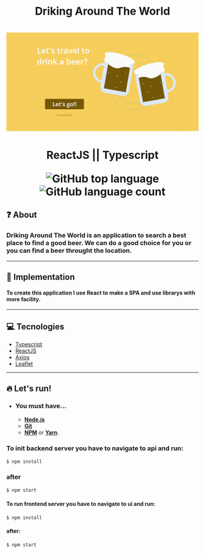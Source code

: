 <h1 align="center">
    Driking Around The World
<h1>
<img src="./.github/drinkingAroundTheWorld.gif" alt="imagem demonstrativa"/>
<h1 align="center">ReactJS || Typescript
    <p align="center">  
        <img alt="GitHub top language" src="https://img.shields.io/github/languages/top/joaopedromata/lets-drink-a-beer-around-the-world">
        <img alt="GitHub language count" src="https://img.shields.io/github/languages/count/joaopedromata/lets-drink-a-beer-around-the-world?style=flat-square">
    </p>
</h1>

## ❓ About

### **Driking Around The World** is an application to search a best place to find a good beer. We can do a good choice for you or you can find a beer throught the location.
<hr />

## 🚧 Implementation

#### To create this application I use React to make a SPA and use librarys with more facility. 
<hr />
    
## 💻 Tecnologies 
-  [Typescript](https://www.typescriptlang.org/)
-  [ReactJS](https://reactjs.org/)
-  [Axios](https://github.com/axios/axios)
-  [Leaflet](https://react-leaflet.js.org/)

<hr />

## 🔥 Let's run!

- ### **You must have...**

  -  **[Node.js](https://nodejs.org/en/)**
  -  **[Git](https://git-scm.com/)**
  -  **[NPM](https://www.npmjs.com/)** or **[Yarn](https://yarnpkg.com/)**.

### To init backend server you have to navigate to api and run:
    
    $ npm install

### after

    $ npm start

#### To run frontend server you have to navigate to ui and run:

    $ npm install

#### after:

    $ npm start
